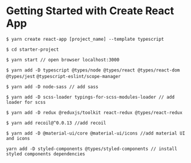 # Getting Started with Create React App

`$ yarn create react-app [project_name] --template typescript`

`$ cd starter-project`

`$ yarn start // open browser localhost:3000`

`$ yarn add -D typescript @types/node @types/react @types/react-dom @types/jest` `@typescript-eslint/scope-manager`

`$ yarn add -D node-sass // add sass`

`$ yarn add -D scss-loader typings-for-scss-modules-loader // add loader for scss`

`$ yarn add -D redux @reduxjs/toolkit react-redux @types/react-redux`

`$ yarn add recoil@^0.0.13 //add recoil`

`$ yarn add -D @material-ui/core @material-ui/icons //add material UI and icons`

`yarn add -D styled-components @types/styled-components // install styled components dependencies`

